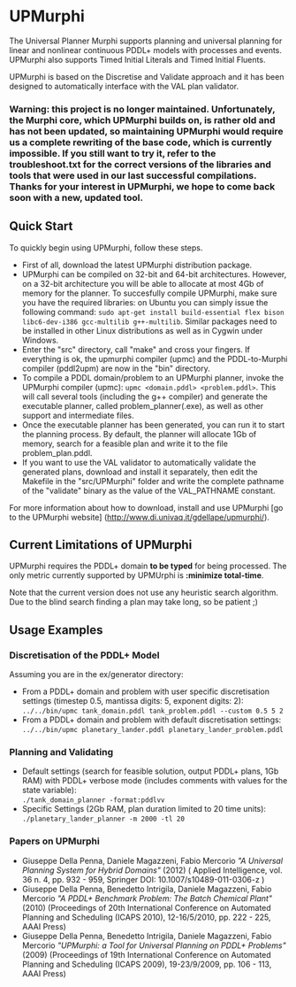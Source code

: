 # UPMurphi
The Universal Planner Murphi supports planning and universal planning for linear and nonlinear continuous PDDL+ models with processes and events. UPMurphi also supports Timed Initial Literals and Timed Initial Fluents.

UPMurphi is based on the Discretise and Validate approach and it has been designed to automatically interface with the VAL plan validator.

### Warning: this project is no longer maintained. Unfortunately, the Murphi core, which UPMurphi builds on, is rather old and has not been updated, so maintaining UPMurphi would require us a complete rewriting of the base code, which is currently impossible. If you still want to try it, refer to the troubleshoot.txt for the correct versions of the libraries and tools that were used in our last successful compilations. Thanks for your interest in UPMurphi, we hope to come back soon with a new, updated tool.

## Quick Start

To quickly begin using UPMurphi, follow these steps.

* First of all, download the latest UPMurphi distribution package.
* UPMurphi can be compiled on 32-bit and 64-bit architectures. However, on a 32-bit architecture you will be able to allocate at most 4Gb of memory for the planner. To succesfully compile UPMurphi, make sure you have the required libraries: on Ubuntu you can simply issue the following command: `sudo apt-get install build-essential flex bison libc6-dev-i386 gcc-multilib g++-multilib`. Similar packages need to be installed in other Linux distributions as well as in Cygwin under Windows.
* Enter the "src" directory, call "make" and cross your fingers. If everything is ok, the upmurphi compiler (upmc) and the PDDL-to-Murphi compiler (pddl2upm) are now in the "bin" directory.
* To compile a PDDL domain/problem to an UPMurphi planner, invoke the UPMurphi compiler (upmc): `upmc <domain.pddl> <problem.pddl>`. This will call several tools (including the g++ compiler) and generate the executable planner, called problem_planner(.exe), as well as other support and intermediate files.
* Once the executable planner has been generated, you can run it to start the planning process. By default, the planner will allocate 1Gb of memory, search for a feasible plan and write it to the file problem_plan.pddl.
* If you want to use the VAL validator to automatically validate the generated plans, download and install it separately, then edit the Makefile in the "src/UPMurphi" folder and write the complete pathname of the "validate" binary as the value of the VAL_PATHNAME constant.

For more information about how to download, install and use UPMurphi [go to the UPMurphi website] 
(http://www.di.univaq.it/gdellape/upmurphi/).

## Current Limitations of UPMurphi

UPMurphi requires the PDDL+ domain **to be typed** for being processed. The only metric currently supported by UPMUrphi is **:minimize total-time**.

Note that the current version does not use any heuristic search algorithm. Due to the blind search finding a plan may take long, so be patient ;)

## Usage Examples

### Discretisation of the PDDL+ Model

Assuming you are in the ex/generator directory:

* From a PDDL+ domain and problem with user specific discretisation settings (timestep 0.5, mantissa digits: 5, exponent digits: 2):  
    `../../bin/upmc tank_domain.pddl tank_problem.pddl --custom 0.5 5 2`
* From a PDDL+ domain and problem with default discretisation settings:  
    `../../bin/upmc planetary_lander.pddl planetary_lander_problem.pddl`

### Planning and Validating

* Default settings (search for feasible solution, output PDDL+ plans, 1Gb RAM) with PDDL+ verbose mode (includes comments with values for the state variable):  
    `./tank_domain_planner -format:pddlvv`
* Specific Settings (2Gb RAM, plan duration limited to 20 time units):  
    `./planetary_lander_planner -m 2000 -tl 20`

### Papers on UPMurphi

* Giuseppe Della Penna, Daniele Magazzeni, Fabio Mercorio *"A Universal Planning System for Hybrid Domains"* (2012) ( Applied Intelligence, vol. 36 n. 4, pp. 932 - 959, Springer DOI: 10.1007/s10489-011-0306-z	)
* Giuseppe Della Penna, Benedetto Intrigila, Daniele Magazzeni, Fabio Mercorio *"A PDDL+ Benchmark Problem: The Batch Chemical Plant"* (2010) (Proceedings of 20th International Conference on Automated Planning and Scheduling (ICAPS 2010), 12-16/5/2010, pp. 222 - 225, AAAI Press)
* Giuseppe Della Penna, Benedetto Intrigila, Daniele Magazzeni, Fabio Mercorio *"UPMurphi: a Tool for Universal Planning on PDDL+ Problems"* (2009) (Proceedings of 19th International Conference on Automated Planning and Scheduling (ICAPS 2009), 19-23/9/2009, pp. 106 - 113, AAAI Press)

